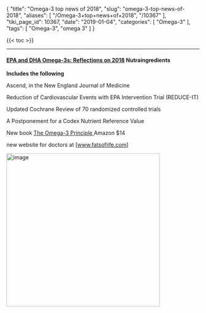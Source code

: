 {
    "title": "Omega-3 top news of 2018",
    "slug": "omega-3-top-news-of-2018",
    "aliases": [
        "/Omega-3+top+news+of+2018",
        "/10367"
    ],
    "tiki_page_id": 10367,
    "date": "2019-01-04",
    "categories": [
        "Omega-3"
    ],
    "tags": [
        "Omega-3",
        "omega 3"
    ]
}


{{< toc >}}

---

#### [EPA and DHA Omega-3s: Reflections on 2018](https://www.nutraingredients-usa.com/Article/2018/12/12/EPA-and-DHA-Omega-3s-Reflections-on-2018) Nutraingredients

 **Includes the following** 

Ascend, in the New England Journal of Medicine

Reduction of Cardiovascular Events with EPA Intervention Trial (REDUCE-IT)

Updated Cochrane Review of 70 randomized controlled trials

A Postponement for a Codex Nutrient Reference Value

New book [The Omega-3 Principle ](https://www.amazon.com/Omega-Principle-Seafood-Healthier-Planet-ebook/dp/B076NTB4FR/ref=sr_1_1?ie=UTF8&qid=1546598428&sr=8-1&keywords=Omega-3+Principle) Amazon $14

new website for doctors at <span>[www.fatsofiife.com]</span>

<img src="https://d378j1rmrlek7x.cloudfront.net/attachments/jpeg/omega-3-summit.jpg" alt="image" width="400">